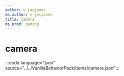 ```yaml
---
author: v-josjones
ms.author: v-josjones
title: camera
ms.prod: gaming
---
```


# camera

:::code language="json" source="../../VanillaBehaviorPack/items/camera.json":::